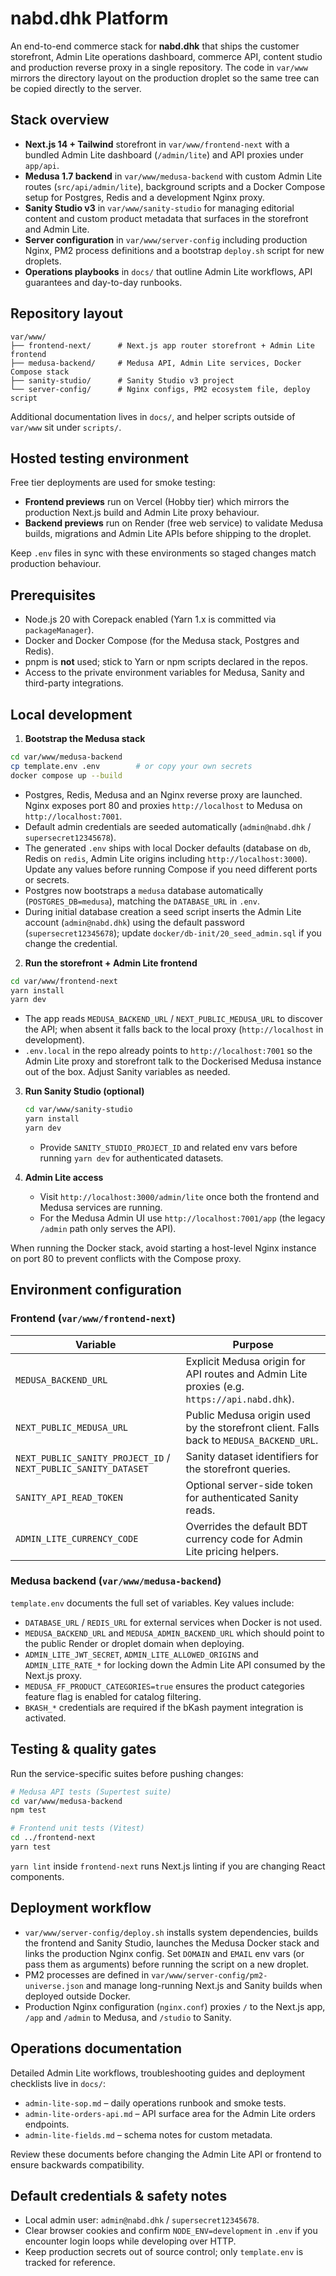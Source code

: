 # nabd.dhk Platform

An end-to-end commerce stack for **nabd.dhk** that ships the customer storefront, Admin Lite operations dashboard, commerce API, content studio and production reverse proxy in a single repository. The code in `var/www` mirrors the directory layout on the production droplet so the same tree can be copied directly to the server.

## Stack overview

- **Next.js 14 + Tailwind** storefront in `var/www/frontend-next` with a bundled Admin Lite dashboard (`/admin/lite`) and API proxies under `app/api`.
- **Medusa 1.7 backend** in `var/www/medusa-backend` with custom Admin Lite routes (`src/api/admin/lite`), background scripts and a Docker Compose setup for Postgres, Redis and a development Nginx proxy.
- **Sanity Studio v3** in `var/www/sanity-studio` for managing editorial content and custom product metadata that surfaces in the storefront and Admin Lite.
- **Server configuration** in `var/www/server-config` including production Nginx, PM2 process definitions and a bootstrap `deploy.sh` script for new droplets.
- **Operations playbooks** in `docs/` that outline Admin Lite workflows, API guarantees and day-to-day runbooks.

## Repository layout

```text
var/www/
├── frontend-next/      # Next.js app router storefront + Admin Lite frontend
├── medusa-backend/     # Medusa API, Admin Lite services, Docker Compose stack
├── sanity-studio/      # Sanity Studio v3 project
└── server-config/      # Nginx configs, PM2 ecosystem file, deploy script
```

Additional documentation lives in `docs/`, and helper scripts outside of `var/www` sit under `scripts/`.

## Hosted testing environment

Free tier deployments are used for smoke testing:

- **Frontend previews** run on Vercel (Hobby tier) which mirrors the production Next.js build and Admin Lite proxy behaviour.
- **Backend previews** run on Render (free web service) to validate Medusa builds, migrations and Admin Lite APIs before shipping to the droplet.

Keep `.env` files in sync with these environments so staged changes match production behaviour.

## Prerequisites

- Node.js 20 with Corepack enabled (Yarn 1.x is committed via `packageManager`).
- Docker and Docker Compose (for the Medusa stack, Postgres and Redis).
- pnpm is **not** used; stick to Yarn or npm scripts declared in the repos.
- Access to the private environment variables for Medusa, Sanity and third-party integrations.

## Local development

1. **Bootstrap the Medusa stack**
```bash
cd var/www/medusa-backend
cp template.env .env        # or copy your own secrets
docker compose up --build
```
- Postgres, Redis, Medusa and an Nginx reverse proxy are launched. Nginx exposes port 80 and proxies `http://localhost` to Medusa on `http://localhost:7001`.
- Default admin credentials are seeded automatically (`admin@nabd.dhk` / `supersecret12345678`).
- The generated `.env` ships with local Docker defaults (database on `db`, Redis on `redis`, Admin Lite origins including `http://localhost:3000`). Update any values before running Compose if you need different ports or secrets.
- Postgres now bootstraps a `medusa` database automatically (`POSTGRES_DB=medusa`), matching the `DATABASE_URL` in `.env`.
- During initial database creation a seed script inserts the Admin Lite account (`admin@nabd.dhk`) using the default password (`supersecret12345678`); update `docker/db-init/20_seed_admin.sql` if you change the credential.

2. **Run the storefront + Admin Lite frontend**
```bash
cd var/www/frontend-next
yarn install
yarn dev
```
- The app reads `MEDUSA_BACKEND_URL` / `NEXT_PUBLIC_MEDUSA_URL` to discover the API; when absent it falls back to the local proxy (`http://localhost` in development).
- `.env.local` in the repo already points to `http://localhost:7001` so the Admin Lite proxy and storefront talk to the Dockerised Medusa instance out of the box. Adjust Sanity variables as needed.

3. **Run Sanity Studio (optional)**
   ```bash
   cd var/www/sanity-studio
   yarn install
   yarn dev
   ```
   - Provide `SANITY_STUDIO_PROJECT_ID` and related env vars before running `yarn dev` for authenticated datasets.

4. **Admin Lite access**
   - Visit `http://localhost:3000/admin/lite` once both the frontend and Medusa services are running.
   - For the Medusa Admin UI use `http://localhost:7001/app` (the legacy `/admin` path only serves the API).

When running the Docker stack, avoid starting a host-level Nginx instance on port 80 to prevent conflicts with the Compose proxy.

## Environment configuration

### Frontend (`var/www/frontend-next`)

| Variable | Purpose |
| --- | --- |
| `MEDUSA_BACKEND_URL` | Explicit Medusa origin for API routes and Admin Lite proxies (e.g. `https://api.nabd.dhk`). |
| `NEXT_PUBLIC_MEDUSA_URL` | Public Medusa origin used by the storefront client. Falls back to `MEDUSA_BACKEND_URL`. |
| `NEXT_PUBLIC_SANITY_PROJECT_ID` / `NEXT_PUBLIC_SANITY_DATASET` | Sanity dataset identifiers for the storefront queries. |
| `SANITY_API_READ_TOKEN` | Optional server-side token for authenticated Sanity reads. |
| `ADMIN_LITE_CURRENCY_CODE` | Overrides the default BDT currency code for Admin Lite pricing helpers. |

### Medusa backend (`var/www/medusa-backend`)

`template.env` documents the full set of variables. Key values include:

- `DATABASE_URL` / `REDIS_URL` for external services when Docker is not used.
- `MEDUSA_BACKEND_URL` and `MEDUSA_ADMIN_BACKEND_URL` which should point to the public Render or droplet domain when deploying.
- `ADMIN_LITE_JWT_SECRET`, `ADMIN_LITE_ALLOWED_ORIGINS` and `ADMIN_LITE_RATE_*` for locking down the Admin Lite API consumed by the Next.js proxy.
- `MEDUSA_FF_PRODUCT_CATEGORIES=true` ensures the product categories feature flag is enabled for catalog filtering.
- `BKASH_*` credentials are required if the bKash payment integration is activated.

## Testing & quality gates

Run the service-specific suites before pushing changes:

```bash
# Medusa API tests (Supertest suite)
cd var/www/medusa-backend
npm test

# Frontend unit tests (Vitest)
cd ../frontend-next
yarn test
```

`yarn lint` inside `frontend-next` runs Next.js linting if you are changing React components.

## Deployment workflow

- `var/www/server-config/deploy.sh` installs system dependencies, builds the frontend and Sanity Studio, launches the Medusa Docker stack and links the production Nginx config. Set `DOMAIN` and `EMAIL` env vars (or pass them as arguments) before running the script on a new droplet.
- PM2 processes are defined in `var/www/server-config/pm2-universe.json` and manage long-running Next.js and Sanity builds when deployed outside Docker.
- Production Nginx configuration (`nginx.conf`) proxies `/` to the Next.js app, `/app` and `/admin` to Medusa, and `/studio` to Sanity.

## Operations documentation

Detailed Admin Lite workflows, troubleshooting guides and deployment checklists live in `docs/`:

- `admin-lite-sop.md` – daily operations runbook and smoke tests.
- `admin-lite-orders-api.md` – API surface area for the Admin Lite orders endpoints.
- `admin-lite-fields.md` – schema notes for custom metadata.

Review these documents before changing the Admin Lite API or frontend to ensure backwards compatibility.

## Default credentials & safety notes

- Local admin user: `admin@nabd.dhk` / `supersecret12345678`.
- Clear browser cookies and confirm `NODE_ENV=development` in `.env` if you encounter login loops while developing over HTTP.
- Keep production secrets out of source control; only `template.env` is tracked for reference.

